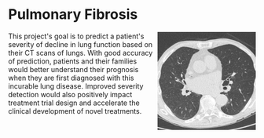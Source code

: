 # Pulmonary Fibrosis

<img style="float: right;" src="./img/ct_scan.jpeg" width="200">

This project's goal is to predict a patient's severity of decline in lung function based on 
their CT scans of lungs. With good accuracy of prediction, patients and their families would
better understand their prognosis when they are first diagnosed with this incurable lung disease.
Improved severity detection would also positively impact treatment trial design and accelerate 
the clinical development of novel treatments.

